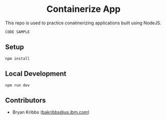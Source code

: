 
<h1 align="center">
Containerize App
</h1>

This repo is used to practice conatinerizing applications built using NodeJS.

```
CODE SAMPLE
```
<h2 align="Left">
Setup
</h2>

```
npm install
```
<h2 align="Left">
Local Development
</h2>

```
npm run dev
```
<h2 align="Left">
Contributors
</h2>

- Bryan Kribbs (bakribbs@us.ibm.com)
